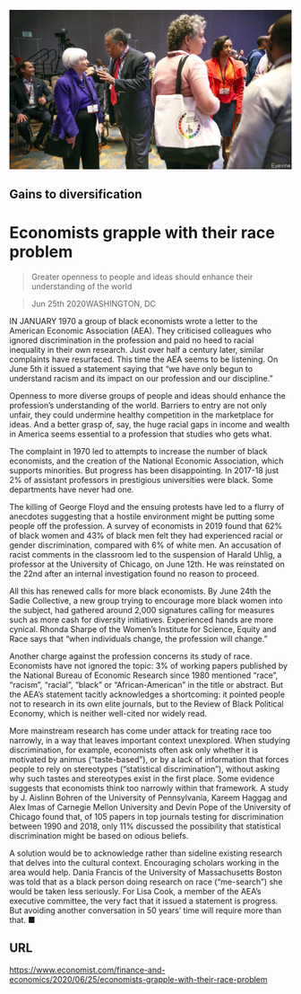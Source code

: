 ![](./images/20200627_FNP503.jpg)

## Gains to diversification

# Economists grapple with their race problem

> Greater openness to people and ideas should enhance their understanding of the world

> Jun 25th 2020WASHINGTON, DC

IN JANUARY 1970 a group of black economists wrote a letter to the American Economic Association (AEA). They criticised colleagues who ignored discrimination in the profession and paid no heed to racial inequality in their own research. Just over half a century later, similar complaints have resurfaced. This time the AEA seems to be listening. On June 5th it issued a statement saying that “we have only begun to understand racism and its impact on our profession and our discipline.”

Openness to more diverse groups of people and ideas should enhance the profession’s understanding of the world. Barriers to entry are not only unfair, they could undermine healthy competition in the marketplace for ideas. And a better grasp of, say, the huge racial gaps in income and wealth in America seems essential to a profession that studies who gets what.

The complaint in 1970 led to attempts to increase the number of black economists, and the creation of the National Economic Association, which supports minorities. But progress has been disappointing. In 2017-18 just 2% of assistant professors in prestigious universities were black. Some departments have never had one.

The killing of George Floyd and the ensuing protests have led to a flurry of anecdotes suggesting that a hostile environment might be putting some people off the profession. A survey of economists in 2019 found that 62% of black women and 43% of black men felt they had experienced racial or gender discrimination, compared with 6% of white men. An accusation of racist comments in the classroom led to the suspension of Harald Uhlig, a professor at the University of Chicago, on June 12th. He was reinstated on the 22nd after an internal investigation found no reason to proceed.

All this has renewed calls for more black economists. By June 24th the Sadie Collective, a new group trying to encourage more black women into the subject, had gathered around 2,000 signatures calling for measures such as more cash for diversity initiatives. Experienced hands are more cynical. Rhonda Sharpe of the Women’s Institute for Science, Equity and Race says that “when individuals change, the profession will change.”

Another charge against the profession concerns its study of race. Economists have not ignored the topic: 3% of working papers published by the National Bureau of Economic Research since 1980 mentioned “race”, “racism”, “racial”, “black” or “African-American” in the title or abstract. But the AEA’s statement tacitly acknowledges a shortcoming: it pointed people not to research in its own elite journals, but to the Review of Black Political Economy, which is neither well-cited nor widely read.

More mainstream research has come under attack for treating race too narrowly, in a way that leaves important context unexplored. When studying discrimination, for example, economists often ask only whether it is motivated by animus (“taste-based”), or by a lack of information that forces people to rely on stereotypes (“statistical discrimination”), without asking why such tastes and stereotypes exist in the first place. Some evidence suggests that economists think too narrowly within that framework. A study by J. Aislinn Bohren of the University of Pennsylvania, Kareem Haggag and Alex Imas of Carnegie Mellon University and Devin Pope of the University of Chicago found that, of 105 papers in top journals testing for discrimination between 1990 and 2018, only 11% discussed the possibility that statistical discrimination might be based on odious beliefs.

A solution would be to acknowledge rather than sideline existing research that delves into the cultural context. Encouraging scholars working in the area would help. Dania Francis of the University of Massachusetts Boston was told that as a black person doing research on race (“me-search”) she would be taken less seriously. For Lisa Cook, a member of the AEA’s executive committee, the very fact that it issued a statement is progress. But avoiding another conversation in 50 years’ time will require more than that. ■

## URL

https://www.economist.com/finance-and-economics/2020/06/25/economists-grapple-with-their-race-problem
